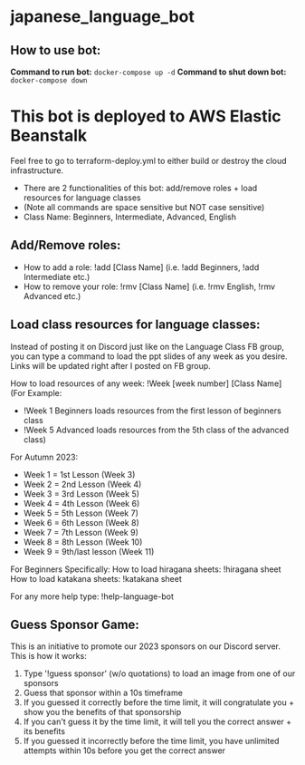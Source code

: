 # japanese_language_bot
<h2>How to use bot: </h2>

<b>Command to run bot:</b> `docker-compose up -d`
<b>Command to shut down bot:</b> `docker-compose down`

<h1>This bot is deployed to AWS Elastic Beanstalk</h1>

Feel free to go to terraform-deploy.yml to either build or destroy the cloud infrastructure.

- There are 2 functionalities of this bot: add/remove roles + load resources for language classes
- (Note all commands are space sensitive but NOT case sensitive)
- Class Name: Beginners, Intermediate, Advanced, English

Add/Remove roles:
----------------------------------------------------------------------------------------------------------
- How to add a role: !add [Class Name] (i.e. !add Beginners, !add Intermediate etc.) 
- How to remove your role: !rmv [Class Name] (i.e. !rmv English, !rmv Advanced etc.) 

Load class resources for language classes:
----------------------------------------------------------------------------------------------------------
Instead of posting it on Discord just like on the Language Class FB group, you can type a command to load the ppt slides of any week as you desire. Links will be updated right after I posted on FB group.

How to load resources of any week: !Week [week number] [Class Name]
(For Example:
 - !Week 1 Beginners loads resources from the first lesson of beginners class 
 - !Week 5 Advanced loads resources from the 5th class of the advanced class)

For Autumn 2023:
- Week 1 = 1st Lesson (Week 3)
- Week 2 = 2nd Lesson (Week 4)
- Week 3 = 3rd Lesson (Week 5)
- Week 4 = 4th Lesson (Week 6)
- Week 5 = 5th Lesson (Week 7)
- Week 6 = 6th Lesson (Week 8)
- Week 7 = 7th Lesson (Week 9)
- Week 8 = 8th Lesson (Week 10)
- Week 9 = 9th/last lesson (Week 11)

For Beginners Specifically: 
How to load hiragana sheets: !hiragana sheet
How to load katakana sheets: !katakana sheet

For any more help type: !help-language-bot 

Guess Sponsor Game:
----------------------------------------------------------------------------------------------------------
This is an initiative to promote our 2023 sponsors on our Discord server. This is how it works:

1. Type '!guess sponsor' (w/o quotations) to load an image from one of our sponsors
2. Guess that sponsor within a 10s timeframe
3. If you guessed it correctly before the time limit, it will congratulate you + show you the benefits of that sponsorship
4. If you can't guess it by the time limit, it will tell you the correct answer + its benefits
5. If you guessed it incorrectly before the time limit, you have unlimited attempts within 10s before you get the correct answer
